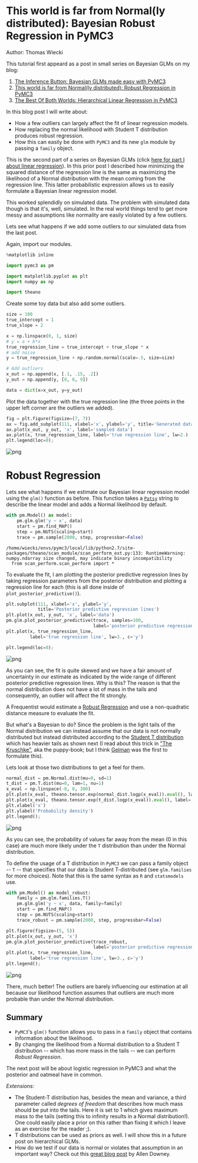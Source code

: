 
# This world is far from Normal(ly distributed): Bayesian Robust Regression in PyMC3

Author: Thomas Wiecki

This tutorial first appeard as a post in small series on Bayesian GLMs on my blog:

  1. [The Inference Button: Bayesian GLMs made easy with PyMC3](http://twiecki.github.com/blog/2013/08/12/bayesian-glms-1/)
  2. [This world is far from Normal(ly distributed): Robust Regression in PyMC3](http://twiecki.github.io/blog/2013/08/27/bayesian-glms-2/)
  3. [The Best Of Both Worlds: Hierarchical Linear Regression in PyMC3](http://twiecki.github.io/blog/2014/03/17/bayesian-glms-3/)
  
In this blog post I will write about:

 - How a few outliers can largely affect the fit of linear regression models.
 - How replacing the normal likelihood with Student T distribution produces robust regression.
 - How this can easily be done with `PyMC3` and its new `glm` module by passing a `family` object.
 
This is the second part of a series on Bayesian GLMs (click [here for part I about linear regression](http://twiecki.github.io/blog/2013/08/12/bayesian-glms-1/)). In this prior post I described how minimizing the squared distance of the regression line is the same as maximizing the likelihood of a Normal distribution with the mean coming from the regression line. This latter probabilistic expression allows us to easily formulate a Bayesian linear regression model.

This worked splendidly on simulated data. The problem with simulated data though is that it's, well, simulated. In the real world things tend to get more messy and assumptions like normality are easily violated by a few outliers. 

Lets see what happens if we add some outliers to our simulated data from the last post.

Again, import our modules.


```python
%matplotlib inline

import pymc3 as pm

import matplotlib.pyplot as plt
import numpy as np

import theano
```

Create some toy data but also add some outliers.


```python
size = 100
true_intercept = 1
true_slope = 2

x = np.linspace(0, 1, size)
# y = a + b*x
true_regression_line = true_intercept + true_slope * x
# add noise
y = true_regression_line + np.random.normal(scale=.5, size=size)

# Add outliers
x_out = np.append(x, [.1, .15, .2])
y_out = np.append(y, [8, 6, 9])

data = dict(x=x_out, y=y_out)
```

Plot the data together with the true regression line (the three points in the upper left corner are the outliers we added).


```python
fig = plt.figure(figsize=(7, 7))
ax = fig.add_subplot(111, xlabel='x', ylabel='y', title='Generated data and underlying model')
ax.plot(x_out, y_out, 'x', label='sampled data')
ax.plot(x, true_regression_line, label='true regression line', lw=2.)
plt.legend(loc=0);
```


![png](GLM-robust_files/GLM-robust_6_0.png)


Robust Regression
=================

Lets see what happens if we estimate our Bayesian linear regression model using the `glm()` function as before. This function takes a [`Patsy`](http://patsy.readthedocs.org/en/latest/quickstart.html) string to describe the linear model and adds a Normal likelihood by default. 


```python
with pm.Model() as model:
    pm.glm.glm('y ~ x', data)
    start = pm.find_MAP()
    step = pm.NUTS(scaling=start)
    trace = pm.sample(2000, step, progressbar=False)
```

    /home/wiecki/envs/pymc3/local/lib/python2.7/site-packages/theano/scan_module/scan_perform_ext.py:133: RuntimeWarning: numpy.ndarray size changed, may indicate binary incompatibility
      from scan_perform.scan_perform import *


To evaluate the fit, I am plotting the posterior predictive regression lines by taking regression parameters from the posterior distribution and plotting a regression line for each (this is all done inside of `plot_posterior_predictive()`).


```python
plt.subplot(111, xlabel='x', ylabel='y', 
            title='Posterior predictive regression lines')
plt.plot(x_out, y_out, 'x', label='data')
pm.glm.plot_posterior_predictive(trace, samples=100, 
                                 label='posterior predictive regression lines')
plt.plot(x, true_regression_line, 
         label='true regression line', lw=3., c='y')

plt.legend(loc=0);
```


![png](GLM-robust_files/GLM-robust_10_0.png)


As you can see, the fit is quite skewed and we have a fair amount of uncertainty in our estimate as indicated by the wide range of different posterior predictive regression lines. Why is this? The reason is that the normal distribution does not have a lot of mass in the tails and consequently, an outlier will affect the fit strongly.

A Frequentist would estimate a [Robust Regression](http://en.wikipedia.org/wiki/Robust_regression) and use a non-quadratic distance measure to evaluate the fit.

But what's a Bayesian to do? Since the problem is the light tails of the Normal distribution we can instead assume that our data is not normally distributed but instead distributed according to the [Student T distribution](http://en.wikipedia.org/wiki/Student%27s_t-distribution) which has heavier tails as shown next (I read about this trick in ["The Kruschke"](http://www.indiana.edu/~kruschke/DoingBayesianDataAnalysis/), aka the puppy-book; but I think [Gelman](http://www.stat.columbia.edu/~gelman/book/) was the first to formulate this).

Lets look at those two distributions to get a feel for them.



```python
normal_dist = pm.Normal.dist(mu=0, sd=1)
t_dist = pm.T.dist(mu=0, lam=1, nu=1)
x_eval = np.linspace(-8, 8, 300)
plt.plot(x_eval, theano.tensor.exp(normal_dist.logp(x_eval)).eval(), label='Normal', lw=2.)
plt.plot(x_eval, theano.tensor.exp(t_dist.logp(x_eval)).eval(), label='Student T', lw=2.)
plt.xlabel('x')
plt.ylabel('Probability density')
plt.legend();
```


![png](GLM-robust_files/GLM-robust_12_0.png)


As you can see, the probability of values far away from the mean (0 in this case) are much more likely under the `T` distribution than under the Normal distribution.

To define the usage of a T distribution in `PyMC3` we can pass a family object -- `T` -- that specifies that our data is Student T-distributed (see `glm.families` for more choices). Note that this is the same syntax as `R` and `statsmodels` use.


```python
with pm.Model() as model_robust:
    family = pm.glm.families.T()
    pm.glm.glm('y ~ x', data, family=family)
    start = pm.find_MAP()
    step = pm.NUTS(scaling=start)
    trace_robust = pm.sample(2000, step, progressbar=False)

plt.figure(figsize=(5, 5))
plt.plot(x_out, y_out, 'x')
pm.glm.plot_posterior_predictive(trace_robust,
                                 label='posterior predictive regression lines')
plt.plot(x, true_regression_line, 
         label='true regression line', lw=3., c='y')
plt.legend();
```


![png](GLM-robust_files/GLM-robust_14_0.png)


There, much better! The outliers are barely influencing our estimation at all because our likelihood function assumes that outliers are much more probable than under the Normal distribution.

Summary
-------

- `PyMC3`'s `glm()` function allows you to pass in a `family` object that contains information about the likelihood.
 - By changing the likelihood from a Normal distribution to a Student T distribution -- which has more mass in the tails -- we can perform *Robust Regression*.

The next post will be about logistic regression in PyMC3 and what the posterior and oatmeal have in common.

*Extensions*: 

 - The Student-T distribution has, besides the mean and variance, a third parameter called *degrees of freedom* that describes how much mass should be put into the tails. Here it is set to 1 which gives maximum mass to the tails (setting this to infinity results in a Normal distribution!). One could easily place a prior on this rather than fixing it which I leave as an exercise for the reader ;).
 - T distributions can be used as priors as well. I will show this in a future post on hierarchical GLMs.
 - How do we test if our data is normal or violates that assumption in an important way? Check out this [great blog post](http://allendowney.blogspot.com/2013/08/are-my-data-normal.html) by Allen Downey. 


